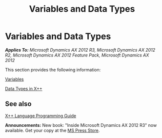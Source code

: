 ﻿---
title: Variables and Data Types
TOCTitle: Variables and Data Types
ms:assetid: 66d640cb-be5f-4b68-b566-9fd0bf956ef3
ms:mtpsurl: https://msdn.microsoft.com/en-us/library/Aa609395(v=AX.60)
ms:contentKeyID: 35244727
ms.date: 05/18/2015
mtps_version: v=AX.60
---

# Variables and Data Types 


_**Applies To:** Microsoft Dynamics AX 2012 R3, Microsoft Dynamics AX 2012 R2, Microsoft Dynamics AX 2012 Feature Pack, Microsoft Dynamics AX 2012_

This section provides the following information:

[Variables](variables.md)

[Data Types in X++](data-types-in-x.md)

## See also

[X++ Language Programming Guide](x-language-programming-guide.md)

  
**Announcements:** New book: "Inside Microsoft Dynamics AX 2012 R3" now available. Get your copy at the [MS Press Store](https://www.microsoftpressstore.com/store/inside-microsoft-dynamics-ax-2012-r3-9780735685109).

